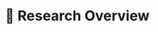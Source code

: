 # 🧠 Research Overview 


<!-- 样式设置 -->
<style>
  .link {
    fill: none;
    stroke: #aaa;
    stroke-width: 2px;
  }

  .node circle {
    fill: #fff;
    stroke: #555;
    stroke-width: 2px;
  }

  .node text {
    font: 12px sans-serif;
  }
</style>

<!-- 容器 + SVG 画布 -->
<div style="width: 100%; overflow-x: auto;">
  <svg id="treeDiagram" viewBox="0 0 1000 600" preserveAspectRatio="xMinYMin meet"></svg>
</div>

<!-- D3 脚本库 -->
<script src="https://d3js.org/d3.v7.min.js"></script>

<!-- 绘图脚本 -->
<script>
    // Data for the tree diagram
    const treeData = {
        "name": "Research Work",
        "children": [
            {
                "name": "Diffusion Acceleration",
                "children": [
                    { "name": "Rectified Diffusion: Straightness Is Not Your Need (ICLR 2025)", "url": "https://arxiv.org/abs/2410.07303" },
                    { "name": "InstantPortrait: One-Step Portrait Editing (ICLR 2025)", "url": "https://openreview.net/forum?id=ZkFMe3OPfw" },
                    {},
                    {
                        "name": "Consistency Models",
                        "children": [
                            { "name": "Consistency Distillation" },
                            { "name": "Consistency Training" },
                            { "name": "Stable Consistency Tuning (ICLR 2025 Workshop)", "url": "https://arxiv.org/abs/2410.18958" }
                        ]
                    },

                    {
                        "name": "Phased Consistency Model (NeurIPS 2024)",
                        "children": [
                            { "name": "AnimateLCM (SIGGRAPH Asia 2024)", "url": "https://animatelcm.github.io" },
                            { "name": "OSV: One Step is Enough for High-Quality I2V (CVPR 2025)", "url": "https://arxiv.org/pdf/2409.11367" },
                            {
                                "name": "FastVideo",
                                "children": [
                                    { "name": "FastHunyuan" },
                                    { "name": "FastWAN" }
                                ]
                            },
                            {
                                "name": "Unleashing VDM for Fast Shape Generation (CVPR 2025)",
                                "children": [
                                    { "name": "Huanyuan-3D Turbo" }
                                ]
                            }
                        ]
                    },
                ]
            },
            {
                "name": "Reinforcement Learning",
                "children": [
                    {
                        "name": "Diffusion-NPO (ICLR 2025)",
                        "children": [
                            { "name": "Self-NPO: Data-Free NPO" }
                        ]
                    },
                    { "name": "Diffusion-Sharpening" }
                ]
            },
            {
                "name": "Generative Vision Applications",
                "children": [
                    { "name": "GS-DiT  (CVPR 2025)", "url": "https://arxiv.org/abs/2501.02690" },
                    { "name": "ZoLA: Zero-Shot Creative Long Animation Generation (ECCV 2024)", "url": "https://gen-l-2.github.io/" },
                    { "name": "Be-Your-Outpainter (ECCV 2024)", "url": "https://be-your-outpainter.github.io/" },
                    { "name": "Motion-I2V: Image-to-Video Generation with Explicit Motion Modeling (SIGGRAPH 2024)", "url": "https://xiaoyushi97.github.io/Motion-I2V/" },
                    { "name": "Rethinking the Spatial Inconsistency in CFG (CVPR 2024)", "url": "https://arxiv.org/abs/2404.05384" },
                ]
            },
            {
                "name": "Class-Incremental Learning",
                "children": [
                    {
                        "name": "PyCIL (SCIS)",
                        "children": [
                            { "name": "FOSTER  (ECCV 2022)", "url": "https://arxiv.org/abs/2204.04662" },
                            { "name": "BEEF (ICLR 2023)", "url": "https://openreview.net/forum?id=iP77_axu0h3" },
                            { "name": "FACT  (CVPR 2022)", "url": "https://arxiv.org/abs/2203.06953" }
                        ]
                    }
                ]
            }
        ]
    };

    // Set up SVG
    const svg = d3.select("#treeDiagram"),
        width = +svg.attr("width"),
        height = +svg.attr("height"),
        g = svg.append("g").attr("transform", "translate(40,40)");

    let i = 0; // Initialize a counter for node IDs

    // Tree layout
    const tree = d3.tree().size([height - 50, width - 100]);
    const root = d3.hierarchy(treeData);
    tree(root);
    // Assign unique IDs to initial nodes
    root.descendants().forEach(d => d.id = d.id || ++i);

    // Initial drawing
    update(root);

    // Update function for collapsing/expanding
    function update(source) {
        const duration = 750;

        // Compute the new tree layout.
        const nodes = root.descendants().reverse();
        const links = root.links();

        // Normalize for fixed-depth.
        nodes.forEach(d => { d.y = d.depth * 180; }); // Adjust this value to control node spacing horizontally

        // Update the nodes…
        const node = g.selectAll(".node")
            .data(nodes, d => d.id);

        // Enter any new nodes at the parent's previous position.
        const nodeEnter = node.enter().append("g")
            .attr("class", d => "node" + (d.children ? " node--internal" : " node--leaf"))
            .attr("transform", d => `translate(${source.y0},${source.x0})`)
            .on("click", click);

        nodeEnter.append("circle")
            .attr("r", 1e-6)
            .attr("fill", d => d._children ? "#555" : "#999")
            .attr("stroke", "#fff")
            .attr("stroke-width", 1);

        nodeEnter.append("text")
            .attr("dy", 3)
            .attr("x", d => d.children || d._children ? -8 : 8)
            .attr("text-anchor", d => d.children || d._children ? "end" : "start")
            .style("font-family", "'Lato', sans-serif")
            .style("font-size", "12px")
            .style("fill", d => d.data.url ? "#1e90ff" : "#000")
            .text(d => d.data.name)
            .style("fill-opacity", 1e-6)
            .on("click", (event, d) => {
                if (d.data.url) {
                    event.stopPropagation(); // Prevent node collapse/expand when clicking text link
                    window.open(d.data.url, "_blank");
                }
            });

        // Transition nodes to their new position.
        const nodeUpdate = nodeEnter.merge(node);

        nodeUpdate.transition()
            .duration(duration)
            .attr("transform", d => `translate(${d.y},${d.x})`);

        nodeUpdate.select("circle")
            .attr("r", 5)
            .attr("fill", d => d._children ? "#555" : "#999");

        nodeUpdate.select("text")
            .style("fill-opacity", 1);

        // Transition exiting nodes to the parent's new position.
        const nodeExit = node.exit().transition()
            .duration(duration)
            .attr("transform", d => `translate(${source.y},${source.x})`)
            .remove();

        nodeExit.select("circle")
            .attr("r", 1e-6);

        nodeExit.select("text")
            .style("fill-opacity", 1e-6);

        // Update the links…
        const link = g.selectAll(".link")
            .data(links, d => d.target.id);

        // Enter any new links at the parent's previous position.
        const linkEnter = link.enter().insert("path", "g")
            .attr("class", "link")
            .attr("d", d3.linkHorizontal()
                .x(d => source.y0)
                .y(d => source.x0));

        // Transition links to their new position.
        link.merge(linkEnter).transition()
            .duration(duration)
            .attr("d", d3.linkHorizontal()
                .x(d => d.y)
                .y(d => d.x));

        // Transition exiting links to the parent's new position.
        link.exit().transition()
            .duration(duration)
            .attr("d", d3.linkHorizontal()
                .x(d => source.y)
                .y(d => source.x))
            .remove();

        // Stash the old positions for transition.
        nodes.forEach(d => {
            d.x0 = d.x;
            d.y0 = d.y;
        });
    }

    // Toggle children on click.
    function click(event, d) {
        if (d.children) {
            d._children = d.children;
            d.children = null;
        } else {
            d.children = d._children;
            d._children = null;
        }
        update(d);
    }

    // Store initial positions for transition
    root.x0 = root.x;
    root.y0 = root.y;
</script>